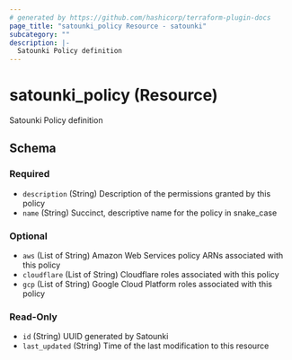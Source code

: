 ```yaml
---
# generated by https://github.com/hashicorp/terraform-plugin-docs
page_title: "satounki_policy Resource - satounki"
subcategory: ""
description: |-
  Satounki Policy definition
---
```


# satounki_policy (Resource)

Satounki Policy definition



<!-- schema generated by tfplugindocs -->
## Schema

### Required

- `description` (String) Description of the permissions granted by this policy
- `name` (String) Succinct, descriptive name for the policy in snake_case

### Optional

- `aws` (List of String) Amazon Web Services policy ARNs associated with this policy
- `cloudflare` (List of String) Cloudflare roles associated with this policy
- `gcp` (List of String) Google Cloud Platform roles associated with this policy

### Read-Only

- `id` (String) UUID generated by Satounki
- `last_updated` (String) Time of the last modification to this resource


